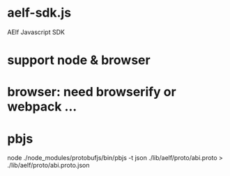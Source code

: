 # aelf-sdk.js
AElf Javascript SDK

# support node & browser
# browser: need browserify or webpack ...

# pbjs
node ./node_modules/protobufjs/bin/pbjs -t json ./lib/aelf/proto/abi.proto > ./lib/aelf/proto/abi.proto.json
